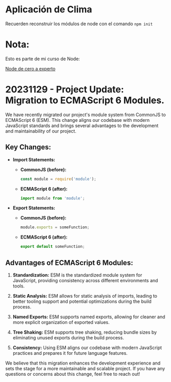 # Aplicación de Clima

Recuerden reconstruir los módulos de node con el comando
```npm init```

# Nota:
Esto es parte de mi curso de Node:

[Node de cero a experto](https://fernando-herrera.com/#/curso/node-cero-experto)

# 20231129 - Project Update: Migration to ECMAScript 6 Modules.

We have recently migrated our project's module system from CommonJS to ECMAScript 6 (ESM). This change aligns our codebase with modern JavaScript standards and brings several advantages to the development and maintainability of our project.

## Key Changes:

- **Import Statements:**
  - **CommonJS (before):**
    ```javascript
    const module = require('module');
    ```

  - **ECMAScript 6 (after):**
    ```javascript
    import module from 'module';
    ```

- **Export Statements:**
  - **CommonJS (before):**
    ```javascript
    module.exports = someFunction;
    ```

  - **ECMAScript 6 (after):**
    ```javascript
    export default someFunction;
    ```

## Advantages of ECMAScript 6 Modules:

1. **Standardization:**
   ESM is the standardized module system for JavaScript, providing consistency across different environments and tools.

2. **Static Analysis:**
   ESM allows for static analysis of imports, leading to better tooling support and potential optimizations during the build process.

3. **Named Exports:**
   ESM supports named exports, allowing for cleaner and more explicit organization of exported values.

4. **Tree Shaking:**
   ESM supports tree shaking, reducing bundle sizes by eliminating unused exports during the build process.

5. **Consistency:**
   Using ESM aligns our codebase with modern JavaScript practices and prepares it for future language features.

We believe that this migration enhances the development experience and sets the stage for a more maintainable and scalable project. If you have any questions or concerns about this change, feel free to reach out!
